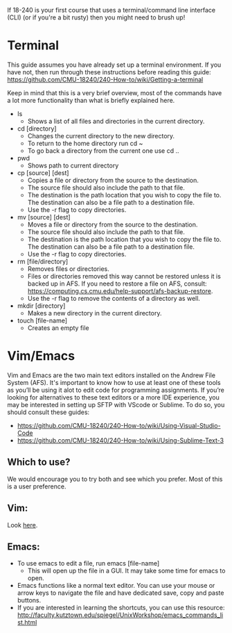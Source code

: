 If 18-240 is your first course that uses a terminal/command line interface (CLI) (or if you're a bit rusty) then you might need to brush up!

# Terminal

This guide assumes you have already set up a terminal environment. If you have not, then run through these instructions before reading this guide:
https://github.com/CMU-18240/240-How-to/wiki/Getting-a-terminal

Keep in mind that this is a very brief overview, most of the commands have a lot more functionality than what is briefly explained here.

* ls 
     * Shows a list of all files and directories in the current directory.
* cd [directory]
     * Changes the current directory to the new directory.
     * To return to the home directory run cd ~
     * To go back a directory from the current one use cd ..
* pwd 
     * Shows path to current directory
* cp [source] [dest]
     * Copies a file or directory from the source to the destination.
     * The source file should also include the path to that file.
     * The destination is the path location that you wish to copy the file to. The destination can also be a file path to a destination file.
     * Use the -r flag to copy directories.
* mv [source] [dest]
     * Moves a file or directory from the source to the destination.
     * The source file should also include the path to that file.
     * The destination is the path location that you wish to copy the file to. The destination can also be a file path to a destination file.
     * Use the -r flag to copy directories.
* rm [file/directory]
     * Removes files or directories.
     * Files or directories removed this way cannot be restored unless it is backed up in AFS. If you need to restore a file on AFS, consult: https://computing.cs.cmu.edu/help-support/afs-backup-restore.
     * Use the -r flag to remove the contents of a directory as well.
* mkdir [directory]
     * Makes a new directory in the current directory.
* touch [file-name]
     * Creates an empty file


# Vim/Emacs
Vim and Emacs are the two main text editors installed on the Andrew File System (AFS). It's important to know how to use at least one of these tools as you’ll be using it alot to edit code for programming assignments. If you’re looking for alternatives to these text editors or a more IDE experience, you may be interested in setting up SFTP with VScode or Sublime. To do so, you should consult these guides: 
* https://github.com/CMU-18240/240-How-to/wiki/Using-Visual-Studio-Code
* https://github.com/CMU-18240/240-How-to/wiki/Using-Sublime-Text-3

## Which to use?
We would encourage you to try both and see which you prefer. Most of this is a user preference.

## Vim:

Look [here](Using-Vim).

## Emacs:
* To use emacs to edit a file, run emacs [file-name]
     * This will open up the file in a GUI. It may take some time for emacs to open.
* Emacs functions like a normal text editor. You can use your mouse or arrow keys to navigate the file and have dedicated save, copy and paste buttons.
* If you are interested in learning the shortcuts, you can use this resource: http://faculty.kutztown.edu/spiegel/UnixWorkshop/emacs_commands_list.html 
